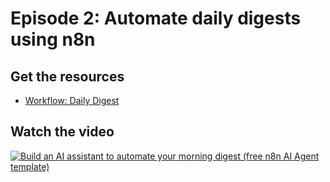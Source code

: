 # Episode 2: Automate daily digests using n8n

## Get the resources

- [Workflow: Daily Digest](daily_digest.json)

## Watch the video

[![Build an AI assistant to automate your morning digest (free n8n AI Agent template)](https://img.youtube.com/vi/WlOUMoaf_aE/0.jpg)](https://www.youtube.com/watch?v=WlOUMoaf_aE)
